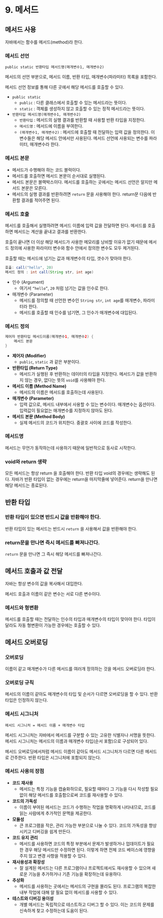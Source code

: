 # 9. 메서드

## 메서드 사용

자바에서는 함수를 메서드(method)라 한다.

### 메서드 선언

`public static 반환타입 메서드명(매개변수1, 매개변수2)`

메서드의 선언 부분으로, 메서드 이름, 반환 타입, 매개변수(파라미터) 목록을 포함한다.

메서드 선언 정보를 통해 다른 곳에서 해당 메서드를 호출할 수 있다.

- `public static`
  - `public` : 다른 클래스에서 호출할 수 있는 메서드라는 뜻이다.
  - `static` : 객체를 생성하지 않고 호출할 수 있는 정적 메서드라는 뜻이다.
- `반환타입 메서드명(매개변수1, 매개변수2)`
  - `반환타입` : 메서드의 실행 결과를 반환할 때 사용할 반환 타입을 지정한다.
  - `메서드명` : 메서드에 이름을 부여한다.
  - `(매개변수1, 매개변수2)` : 메서드에 호출할 때 전달하는 입력 값을 정의한다. 이 변수들은 해당 메서드 안에서만 사용된다. 메서드 선언에 사용되는 변수를 파라미터, 매개변수라 한다.

### 메서드 본문

- 메서드가 수행해야 하는 코드 블럭이다.
- 메서드를 호출하면 메서드 본문이 순서대로 실행된다.
- 메서드 본문은 블랙박스이다. 메서드를 호출하는 곳에서는 메서드 선언은 알지만 메서드 본문은 모른다.
- 메서드의 실행 결과를 반환하려면 `return` 문을 사용해야 한다. return문 다음에 반환할 결과를 적어주면 된다.

### 메서드 호출

메서드를 호출해서 실행하려면 메서드 이름에 입력 값을 전달하면 된다. 메서드를 호출하면 메서드는 계산을 끝내고 결과를 반환한다.

호출이 끝나면 더 이상 해당 메서드가 사용한 메모리를 낭비할 이유가 없기 때문에 메서드 정의에 사용한 파라미터 변수와 함수 안에서 정의한 변수도 모두 제거된다.

호출할 때는 메서드에 넘기는 값과 매개변수의 타입, 갯수가 맞아야 한다.

```java
호출: call("hello", 20)
메서드 정의 : int call(String str, int age)
```

- 인수 (Argument)
  - 여기서 `“hello”`, `20` 처럼 넘기는 값을 인수로 한다.
- 매개변수 (Parameter)
  - 메서드를 정의할 때 선언한 변수인 `String str`, `int age`를 매개변수, 파라미터라 한다.
  - 메서드를 호출할 때 인수를 넘기면, 그 인수가 매개변수에 대입된다.

### 메서드 정의

```java
제어자 반환타입 메서드이름(매개변수1, 매개변수2) {
	메서드 본문
}
```

- **제어자 (Modifier)**
  - `public`, `static` 과 같은 부분이다.
- **반환타입 (Return Type)**
  - 메서드가 실행된 후 반환하는 데이터의 타입을 지정한다. 메서드가 값을 반환하지 않는 경우, 없다는 뜻의 `void`를 사용해야 한다.
- **메서드 이름 (Method Name)**
  - 메서드의 이름은 메서드를 호출하는데 사용된다.
- **매개변수 (Parameter)**
  - 입력 값으로, 메서드 내부에서 사용할 수 있는 변수이다. 매개변수는 옵션이다. 입력값이 필요없는 매개변수를 지정하지 않아도 된다.
- **메서드 본문 (Method Body)**
  - 실제 메서드의 코드가 위치한다. 중괄호 사이에 코드를 작성한다.

### 메서드명

메서드는 무언가 동작하는데 사용하기 때문에 일반적으로 동사로 시작한다.

### **void와 return 생략**

모든 메서드는 항상 return 을 호출해야 한다. 반환 타입 void의 경우에는 생략해도 된다. 자바가 반환 타입이 없는 경우에는 return을 마지막줄에 넣어준다. return을 만나면 해당 메서드는 종료된다.

## 반환 타입

### 반환 타입이 있으면 반드시 값을 반환해야 한다.

반환 타입이 있는 메서드는 반드시 `return` 을 사용해서 값을 반환해야 한다.

### return문을 만나면 즉시 메서드를 빠져나간다.

`return` 문을 만나면 그 즉시 해당 메서드를 빠져나간다.

## 메서드 호출과 값 전달

자바는 항상 변수의 값을 복사해서 대입한다.

메서드 호출과 이름이 같은 변수는 서로 다른 변수이다.

### 메서드와 형변환

메서드를 호출할 때는 전달하는 인수의 타입과 매개변수의 타입이 맞아야 한다. 타입이 달라도 자동 형변환이 가능한 경우에는 호출할 수 있다.

## 메서드 오버로딩

### 오버로딩

이름이 같고 매개변수가 다른 메서드를 여러개 정의하는 것을 메서드 오버로딩라 한다.

### 오버로딩 규칙

메서드의 이름이 같아도 매개변수의 타입 및 순서가 다르면 오버로딩을 할 수 있다. 반환타입은 인정하지 않는다.

### 메서드 시그니처

`메서드 시그니처 = 메서드 이름 + 매개변수 타입`

메서드 시그니처는 자바에서 메서드를 구분할 수 있는 고유한 식별자나 서명을 뜻한다. 메서드 시그니처는 메서드의 이름과 매개변수 타입(순서 포함)으로 구성되어 있다.

메서드 오버로딩에서처럼 메서드 이름이 같아도 메서드 시그니처가 다르면 다른 메서드로 간주한다. 반환 타입은 시그니처에 포함되지 않는다.

### 메서드 사용의 장점

- **코드 재사용**
  - 메서드는 특정 기능을 캡슐화하므로, 필요할 때마다 그 기능을 다시 작성할 필요없이 해당 메서드를 호출함으로써 코드를 재사용할 수 있다.
- **코드의 가독성**
  - 이름이 부여된 메서드는 코드가 수행하는 작업을 명확하게 나타내므로, 코드를 읽는 사람에게 추가적인 문맥을 제공한다.
- **모듈성**
  - 큰 프로그램을 작은, 관리 가능한 부분으로 나눌 수 있다. 코드의 가독성을 향상시키고 디버깅을 쉽게 만든다.
- **코드 유지 관리**
  - 메서드를 사용하면 코드의 특정 부분에서 문제가 발생하거나 업데이트가 필요한 경우 해당 메서드만 수정하면 된다. 이렇게 하면 전체 코드 베이스에 영향을 주지 않고 변경 사항을 적용할 수 있다.
- **재사용성과 확장성**
  - 잘 설계된 메서드는 다른 프로그램이나 프로젝트에서도 재사용할 수 있으며 새로운 기능을 추가하거나 기존 기능을 확장하는데 유용하다.
- **추상화**
  - 메서드를 사용하는 곳에서는 메서드의 구현을 몰라도 된다. 프로그램의 복잡한 내부 작업에 대해 알 필요 없이 메서드를 사용할 수 있다.
- **테스트와 디버깅 용이성**
  - 개별 메서드는 독립적으로 테스트하고 디버그 할 수 있다. 이는 코드의 문제를 신속하게 찾고 수정하는데 도움이 된다.
